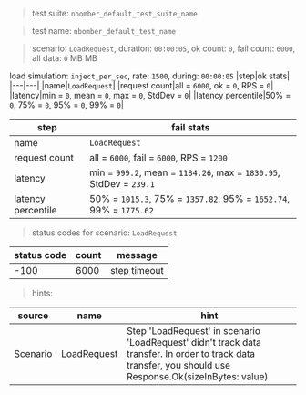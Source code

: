 > test suite: `nbomber_default_test_suite_name`

> test name: `nbomber_default_test_name`

> scenario: `LoadRequest`, duration: `00:00:05`, ok count: `0`, fail count: `6000`, all data: `0` MB MB

load simulation: `inject_per_sec`, rate: `1500`, during: `00:00:05`
|step|ok stats|
|---|---|
|name|`LoadRequest`|
|request count|all = `6000`, ok = `0`, RPS = `0`|
|latency|min = `0`, mean = `0`, max = `0`, StdDev = `0`|
|latency percentile|50% = `0`, 75% = `0`, 95% = `0`, 99% = `0`|

|step|fail stats|
|---|---|
|name|`LoadRequest`|
|request count|all = `6000`, fail = `6000`, RPS = `1200`|
|latency|min = `999.2`, mean = `1184.26`, max = `1830.95`, StdDev = `239.1`|
|latency percentile|50% = `1015.3`, 75% = `1357.82`, 95% = `1652.74`, 99% = `1775.62`|
> status codes for scenario: `LoadRequest`

|status code|count|message|
|---|---|---|
|-100|6000|step timeout|

> hints:

|source|name|hint|
|---|---|---|
|Scenario|LoadRequest|Step 'LoadRequest' in scenario 'LoadRequest' didn't track data transfer. In order to track data transfer, you should use Response.Ok(sizeInBytes: value)|
